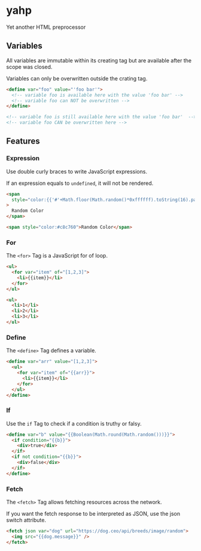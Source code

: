 # yahp

Yet another HTML preprocessor

## Variables

All variables are immutable within its creating tag but are available after the scope was closed.

Variables can only be overwritten outside the crating tag.

```html
<define var="foo" value="'foo bar'">
  <!-- variable foo is available here with the value 'foo bar' -->
  <!-- variable foo can NOT be overwritten -->
</define>

<!-- variable foo is still available here with the value 'foo bar'  -->
<!-- variable foo CAN be overwritten here -->
```

## Features

### Expression

Use double curly braces to write JavaScript expressions.

If an expression equals to `undefined`, it will not be rendered.

```html
<span
  style="color:{{'#'+Math.floor(Math.random()*0xffffff).toString(16).padStart(6,'0')}}"
>
  Random Color
</span>
```

```html
<span style="color:#c8c760">Random Color</span>
```

### For

The `<for>` Tag is a JavaScript for of loop.

```html
<ul>
  <for var="item" of="[1,2,3]">
    <li>{{item}}</li>
  </for>
</ul>
```

```html
<ul>
  <li>1</li>
  <li>2</li>
  <li>3</li>
</ul>
```

### Define

The `<define>` Tag defines a variable.

```html
<define var="arr" value="[1,2,3]">
  <ul>
    <for var="item" of="{{arr}}">
      <li>{{item}}</li>
    </for>
  </ul>
</define>
```

### If

Use the `if` Tag to check if a condition is truthy or falsy.

```html
<define var="b" value="{{Boolean(Math.round(Math.random()))}}">
  <if condition="{{b}}">
    <div>true</div>
  </if>
  <if not condition="{{b}}">
    <div>false</div>
  </if>
</define>
```

### Fetch

The `<fetch>` Tag allows fetching resources across the network.

If you want the fetch response to be interpreted as JSON, use the json switch attribute.

```html
<fetch json var="dog" url="https://dog.ceo/api/breeds/image/random">
  <img src="{{dog.message}}" />
</fetch>
```
